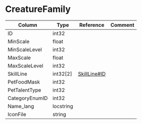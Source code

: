 # CreatureFamily

| Column | Type | Reference | Comment |
|--------|------|-----------|---------|
|ID|int32|||
|MinScale|float|||
|MinScaleLevel|int32|||
|MaxScale|float|||
|MaxScaleLevel|int32|||
|SkillLine|int32[2]|[SkillLine#ID](SkillLine.md)||
|PetFoodMask|int32|||
|PetTalentType|int32|||
|CategoryEnumID|int32|||
|Name_lang|locstring|||
|IconFile|string|||
